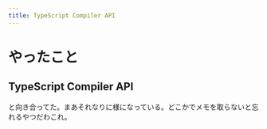 ```yaml
---
title: TypeScript Compiler API
---
```


# やったこと

## TypeScript Compiler API

と向き合ってた。まあそれなりに様になっている。どこかでメモを取らないと忘れるやつだわこれ。
